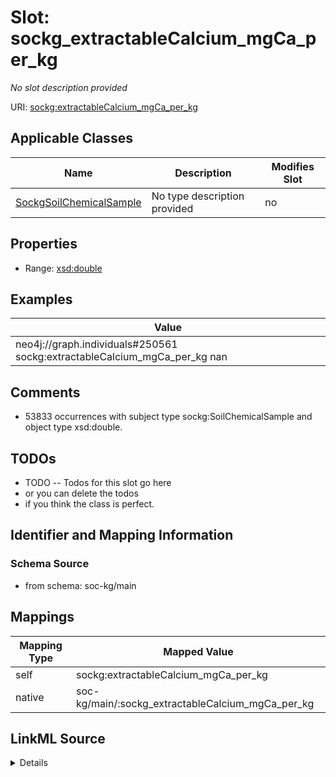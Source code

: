 

# Slot: sockg_extractableCalcium_mgCa_per_kg


_No slot description provided_





URI: [sockg:extractableCalcium_mgCa_per_kg](http://www.semanticweb.org/sockg/ontologies/2024/0/soil-carbon-ontology/extractableCalcium_mgCa_per_kg)



<!-- no inheritance hierarchy -->





## Applicable Classes

| Name | Description | Modifies Slot |
| --- | --- | --- |
| [SockgSoilChemicalSample](../classes/SockgSoilChemicalSample.md) | No type description provided |  no  |







## Properties

* Range: [xsd:double](http://www.w3.org/2001/XMLSchema#double)






## Examples

| Value |
| --- |
| neo4j://graph.individuals#250561 sockg:extractableCalcium_mgCa_per_kg nan |

## Comments

* 53833 occurrences with subject type sockg:SoilChemicalSample and object type xsd:double.

## TODOs

* TODO -- Todos for this slot go here
* or you can delete the todos
* if you think the class is perfect.

## Identifier and Mapping Information







### Schema Source


* from schema: soc-kg/main




## Mappings

| Mapping Type | Mapped Value |
| ---  | ---  |
| self | sockg:extractableCalcium_mgCa_per_kg |
| native | soc-kg/main/:sockg_extractableCalcium_mgCa_per_kg |




## LinkML Source

<details>
```yaml
name: sockg_extractableCalcium_mgCa_per_kg
description: No slot description provided
todos:
- TODO -- Todos for this slot go here
- or you can delete the todos
- if you think the class is perfect.
comments:
- 53833 occurrences with subject type sockg:SoilChemicalSample and object type xsd:double.
examples:
- value: neo4j://graph.individuals#250561 sockg:extractableCalcium_mgCa_per_kg nan
from_schema: soc-kg/main
rank: 1000
slot_uri: sockg:extractableCalcium_mgCa_per_kg
alias: sockg_extractableCalcium_mgCa_per_kg
domain_of:
- sockg_SoilChemicalSample
range: double

```
</details>